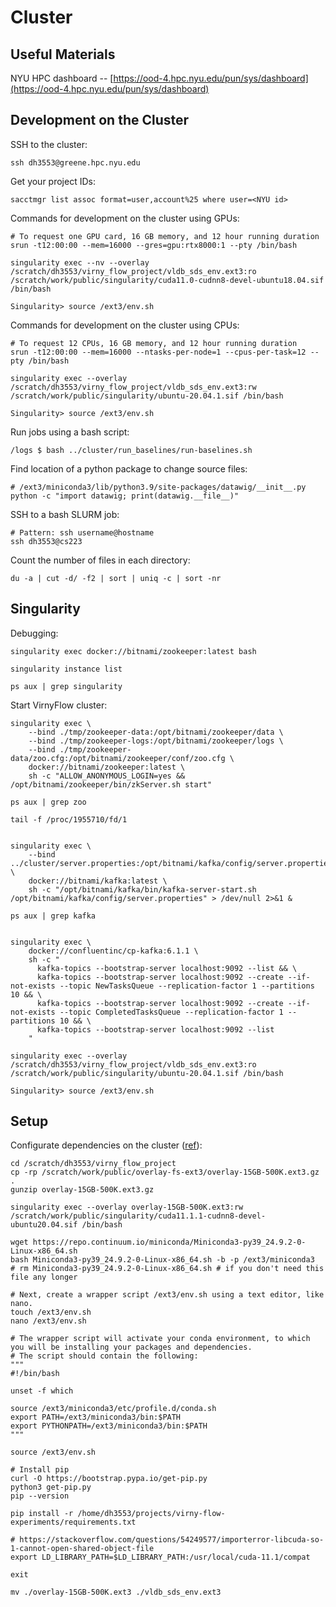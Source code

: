 # Cluster

## Useful Materials

NYU HPC dashboard -- [https://ood-4.hpc.nyu.edu/pun/sys/dashboard](https://ood-4.hpc.nyu.edu/pun/sys/dashboard)


## Development on the Cluster

SSH to the cluster:
```shell
ssh dh3553@greene.hpc.nyu.edu
```

Get your project IDs:
```shell
sacctmgr list assoc format=user,account%25 where user=<NYU id>
```

Commands for development on the cluster using GPUs:
```shell
# To request one GPU card, 16 GB memory, and 12 hour running duration
srun -t12:00:00 --mem=16000 --gres=gpu:rtx8000:1 --pty /bin/bash

singularity exec --nv --overlay /scratch/dh3553/virny_flow_project/vldb_sds_env.ext3:ro /scratch/work/public/singularity/cuda11.0-cudnn8-devel-ubuntu18.04.sif /bin/bash

Singularity> source /ext3/env.sh
```

Commands for development on the cluster using CPUs:
```shell
# To request 12 CPUs, 16 GB memory, and 12 hour running duration
srun -t12:00:00 --mem=16000 --ntasks-per-node=1 --cpus-per-task=12 --pty /bin/bash

singularity exec --overlay /scratch/dh3553/virny_flow_project/vldb_sds_env.ext3:rw /scratch/work/public/singularity/ubuntu-20.04.1.sif /bin/bash

Singularity> source /ext3/env.sh
```

Run jobs using a bash script:
```shell
/logs $ bash ../cluster/run_baselines/run-baselines.sh
```

Find location of a python package to change source files:
```shell
# /ext3/miniconda3/lib/python3.9/site-packages/datawig/__init__.py
python -c "import datawig; print(datawig.__file__)"
```

SSH to a bash SLURM job:
```shell
# Pattern: ssh username@hostname
ssh dh3553@cs223
```

Count the number of files in each directory:
```shell
du -a | cut -d/ -f2 | sort | uniq -c | sort -nr
```


## Singularity

Debugging:
```shell
singularity exec docker://bitnami/zookeeper:latest bash

singularity instance list

ps aux | grep singularity
```

Start VirnyFlow cluster:
```shell
singularity exec \
    --bind ./tmp/zookeeper-data:/opt/bitnami/zookeeper/data \
    --bind ./tmp/zookeeper-logs:/opt/bitnami/zookeeper/logs \
    --bind ./tmp/zookeeper-data/zoo.cfg:/opt/bitnami/zookeeper/conf/zoo.cfg \
    docker://bitnami/zookeeper:latest \
    sh -c "ALLOW_ANONYMOUS_LOGIN=yes && /opt/bitnami/zookeeper/bin/zkServer.sh start"
    
ps aux | grep zoo

tail -f /proc/1955710/fd/1

           
singularity exec \
    --bind ../cluster/server.properties:/opt/bitnami/kafka/config/server.properties \
    docker://bitnami/kafka:latest \
    sh -c "/opt/bitnami/kafka/bin/kafka-server-start.sh /opt/bitnami/kafka/config/server.properties" > /dev/null 2>&1 &
    
ps aux | grep kafka


singularity exec \
    docker://confluentinc/cp-kafka:6.1.1 \
    sh -c "
      kafka-topics --bootstrap-server localhost:9092 --list && \
      kafka-topics --bootstrap-server localhost:9092 --create --if-not-exists --topic NewTasksQueue --replication-factor 1 --partitions 10 && \
      kafka-topics --bootstrap-server localhost:9092 --create --if-not-exists --topic CompletedTasksQueue --replication-factor 1 --partitions 10 && \
      kafka-topics --bootstrap-server localhost:9092 --list
    "
    
singularity exec --overlay /scratch/dh3553/virny_flow_project/vldb_sds_env.ext3:ro /scratch/work/public/singularity/ubuntu-20.04.1.sif /bin/bash

Singularity> source /ext3/env.sh
```



## Setup

Configurate dependencies on the cluster ([ref](https://sites.google.com/nyu.edu/nyu-hpc/hpc-systems/greene/software/singularity-with-miniconda)):

```shell
cd /scratch/dh3553/virny_flow_project
cp -rp /scratch/work/public/overlay-fs-ext3/overlay-15GB-500K.ext3.gz .
gunzip overlay-15GB-500K.ext3.gz

singularity exec --overlay overlay-15GB-500K.ext3:rw /scratch/work/public/singularity/cuda11.1.1-cudnn8-devel-ubuntu20.04.sif /bin/bash

wget https://repo.continuum.io/miniconda/Miniconda3-py39_24.9.2-0-Linux-x86_64.sh
bash Miniconda3-py39_24.9.2-0-Linux-x86_64.sh -b -p /ext3/miniconda3
# rm Miniconda3-py39_24.9.2-0-Linux-x86_64.sh # if you don't need this file any longer

# Next, create a wrapper script /ext3/env.sh using a text editor, like nano.
touch /ext3/env.sh
nano /ext3/env.sh

# The wrapper script will activate your conda environment, to which you will be installing your packages and dependencies.
# The script should contain the following:
"""
#!/bin/bash

unset -f which

source /ext3/miniconda3/etc/profile.d/conda.sh
export PATH=/ext3/miniconda3/bin:$PATH
export PYTHONPATH=/ext3/miniconda3/bin:$PATH
"""

source /ext3/env.sh

# Install pip
curl -O https://bootstrap.pypa.io/get-pip.py
python3 get-pip.py
pip --version

pip install -r /home/dh3553/projects/virny-flow-experiments/requirements.txt

# https://stackoverflow.com/questions/54249577/importerror-libcuda-so-1-cannot-open-shared-object-file
export LD_LIBRARY_PATH=$LD_LIBRARY_PATH:/usr/local/cuda-11.1/compat

exit

mv ./overlay-15GB-500K.ext3 ./vldb_sds_env.ext3
```

